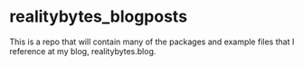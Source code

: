 # realitybytes_blogposts
This is a repo that will contain many of the packages and example files that I reference at my blog, realitybytes.blog. 

